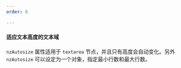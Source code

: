 ```yaml
---
order: 6

---
```


#### 适应文本高度的文本域

`nzAutosize` 属性适用于 `textarea` 节点，并且只有高度会自动变化。另外 `nzAutosize` 可以设定为一个对象，指定最小行数和最大行数。
